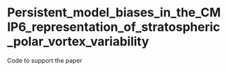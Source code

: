 # Persistent_model_biases_in_the_CMIP6_representation_of_stratospheric_polar_vortex_variability
Code to support the paper
